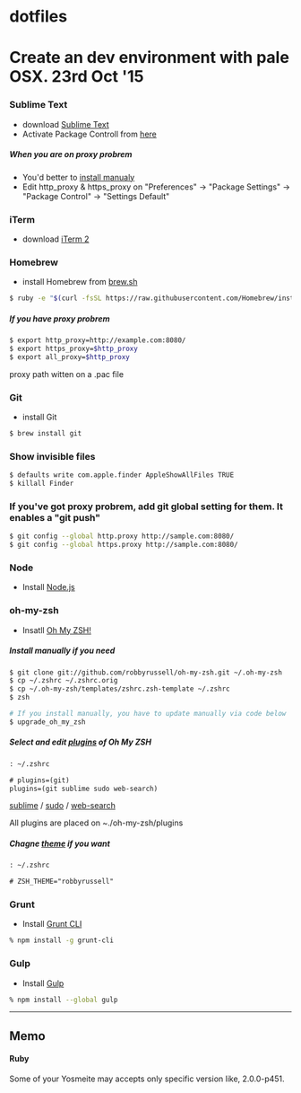 # dotfiles


# Create an dev environment with pale OSX. 23rd Oct '15


### Sublime Text

- download [Sublime Text](http://www.sublimetext.com/)
- Activate Package Controll from [here]()


##### When you are on proxy probrem

- You'd better to [install manualy](https://packagecontrol.io/installation#st2)
- Edit http_proxy & https_proxy on "Preferences" -> "Package Settings" -> "Package Control" -> "Settings Default"


### iTerm

- download [iTerm 2](https://www.iterm2.com/)


### Homebrew

- install Homebrew from [brew.sh](http://brew.sh/)

```bash
$ ruby -e "$(curl -fsSL https://raw.githubusercontent.com/Homebrew/install/master/install)"
```


##### If you have proxy probrem

```bash
$ export http_proxy=http://example.com:8080/
$ export https_proxy=$http_proxy
$ export all_proxy=$http_proxy
```

proxy path witten on a .pac file


### Git

- install Git

```bash
$ brew install git
```

### Show invisible files

```bash
$ defaults write com.apple.finder AppleShowAllFiles TRUE
$ killall Finder
```

### If you've got proxy probrem, add git global setting for them. It enables a "git push"

```bash
$ git config --global http.proxy http://sample.com:8080/
$ git config --global https.proxy http://sample.com:8080/
```


### Node

- Install [Node.js](https://nodejs.org/en/)


### oh-my-zsh

- Insatll [Oh My ZSH!](https://github.com/robbyrussell/oh-my-zsh)

##### Install manually if you need

```bash
$ git clone git://github.com/robbyrussell/oh-my-zsh.git ~/.oh-my-zsh
$ cp ~/.zshrc ~/.zshrc.orig
$ cp ~/.oh-my-zsh/templates/zshrc.zsh-template ~/.zshrc
$ zsh

# If you install manually, you have to update manually via code below
$ upgrade_oh_my_zsh
```

##### Select and edit [plugins](https://github.com/robbyrussell/oh-my-zsh/wiki/Plugins) of Oh My ZSH

```txt
: ~/.zshrc

# plugins=(git)
plugins=(git sublime sudo web-search)
```

[sublime](https://github.com/robbyrussell/oh-my-zsh/wiki/Plugins#sublime) / [sudo](https://github.com/robbyrussell/oh-my-zsh/wiki/Plugins#sudo) / [web-search](https://github.com/robbyrussell/oh-my-zsh/wiki/Plugins#web-search)

All plugins are placed on ~./oh-my-zsh/plugins


##### Chagne [theme](https://github.com/robbyrussell/oh-my-zsh/wiki/themes) if you want

```txt
: ~/.zshrc

# ZSH_THEME="robbyrussell"
```

### Grunt

- Install [Grunt CLI](http://gruntjs.com/getting-started)

```zsh
% npm install -g grunt-cli
```

### Gulp

- Install [Gulp](https://github.com/gulpjs/gulp/blob/master/docs/getting-started.md)

```zsh
% npm install --global gulp
```

<!--
### $

git config --global url.https://github.com/.insteadOf git://github.com/
-->

---

## Memo

#### Ruby

Some of your Yosmeite may accepts only specific version like, 2.0.0-p451.
